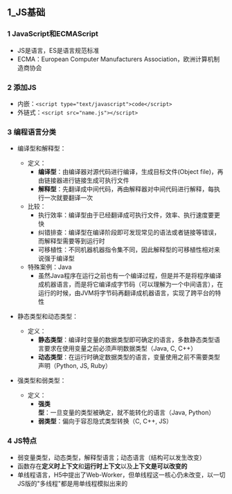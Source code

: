 ## 1_JS基础

### 1 JavaScript和ECMAScript
- JS是语言，ES是语言规范标准
- ECMA：European Computer Manufacturers Association，欧洲计算机制造商协会

### 2 添加JS
- 内嵌：`<script type="text/javascript">code</script>`
- 外链式：`<script src="name.js"></script>`

### 3 编程语言分类
- 编译型和解释型：
	- 定义：
		- **编译型**：由编译器对源代码进行编译，生成目标文件(Object file)，再由链接器进行链接生成可执行文件
		- **解释型**：先翻译成中间代码，再由解释器对中间代码进行解释，每执行一次就要翻译一次
	- 比较：
		- 执行效率：编译型由于已经翻译成可执行文件，效率、执行速度要更快
		- 纠错排查：编译型在编译阶段即可发现常见的语法或者链接等错误，而解释型需要等到运行时
		- 可移植性：不同机器机器指令集不同，因此解释型的可移植性相对来说强于编译型
	- 特殊案例：Java
		- 虽然Java程序在运行之前也有一个编译过程，但是并不是将程序编译成机器语言，而是将它编译成字节码（可以理解为一个中间语言），在运行的时候，由JVM将字节码再翻译成机器语言，实现了跨平台的特性
	
- 静态类型和动态类型：
	- 定义：
		- **静态类型**：编译时变量的数据类型即可确定的语言，多数静态类型语言要求在使用变量之前必须声明数据类型（Java, C, C++）
		- **动态类型**：在运行时确定数据类型的语言，变量使用之前不需要类型声明（Python, JS, Ruby）
- 强类型和弱类型：
	- 定义：
		- **强类型**：一旦变量的类型被确定，就不能转化的语言（Java, Python）
		- **弱类型**：偏向于容忍隐式类型转换（C, C++, JS）

### 4 JS特点
- 弱变量类型，动态类型，解释型语言；动态语言（结构可以发生改变）
- 函数存在**定义时上下文**和**运行时上下文**以及**上下文是可以改变的**
- 单线程语言，H5中提出了Web-Worker，但单线程这一核心仍未改变，以一切JS版的"多线程"都是用单线程模拟出来的

